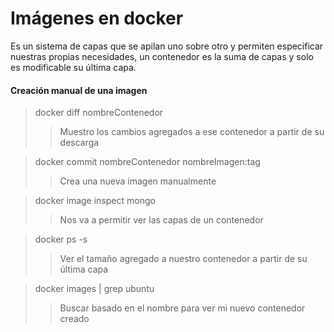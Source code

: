 # Imágenes en docker

Es un sistema de capas que se apilan uno sobre otro y permiten especificar nuestras propias 
necesidades, un contenedor es la suma de capas y solo es modificable su última capa.

#### Creación manual de una imagen

> docker diff nombreContenedor
>> Muestro los cambios agregados a ese contenedor a partir de su descarga

> docker commit nombreContenedor nombreImagen:tag
>> Crea una nueva imagen manualmente

> docker image inspect mongo
>> Nos va a permitir ver las capas de un contenedor

> docker ps -s
>> Ver el tamaño agregado a nuestro contenedor a partir de su última capa

> docker images | grep ubuntu
>> Buscar basado en el nombre para ver mi nuevo contenedor creado

